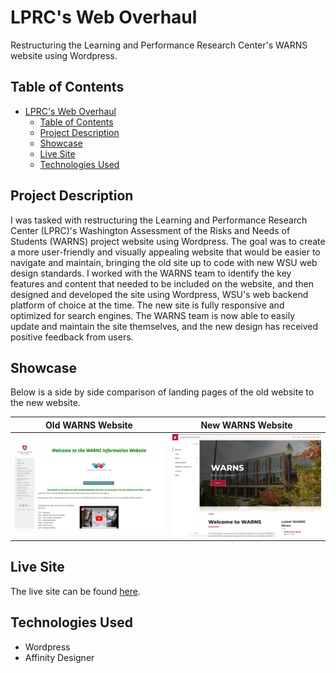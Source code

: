 # LPRC's Web Overhaul

Restructuring the Learning and Performance Research Center's WARNS website using Wordpress.

## Table of Contents

- [LPRC's Web Overhaul](#lprcs-web-overhaul)
  - [Table of Contents](#table-of-contents)
  - [Project Description](#project-description)
  - [Showcase](#showcase)
  - [Live Site](#live-site)
  - [Technologies Used](#technologies-used)

## Project Description

I was tasked with restructuring the Learning and Performance Research Center (LPRC)'s Washington Assessment of the Risks and Needs of Students (WARNS) project website using Wordpress. The goal was to create a more user-friendly and visually appealing website that would be easier to navigate and maintain, bringing the old site up to code with new WSU web design standards. I worked with the WARNS team to identify the key features and content that needed to be included on the website, and then designed and developed the site using Wordpress, WSU's web backend platform of choice at the time. The new site is fully responsive and optimized for search engines. The WARNS team is now able to easily update and maintain the site themselves, and the new design has received positive feedback from users.

## Showcase

Below is a side by side comparison of landing pages of the old website to the new website.

| Old WARNS Website | New WARNS Website |
|------------------|------------------|
| ![Old WARNS Website](https://raw.githubusercontent.com/jackgraddon/lprc-warns/main/.projectDetails/readmeImages/OldWARNS.png) | ![New WARNS Website](https://raw.githubusercontent.com/jackgraddon/lprc-warns/main/.projectDetails/readmeImages/NewWARNS.jpeg) |

## Live Site

The live site can be found [here](https://warns.wsu.edu/).

## Technologies Used

- Wordpress
- Affinity Designer
